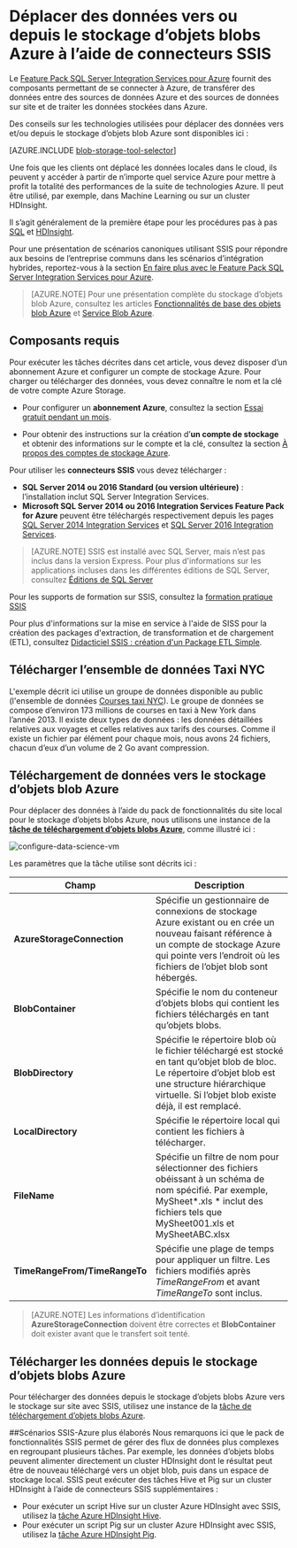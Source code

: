 <properties
	pageTitle="Déplacer des données vers ou depuis le stockage d’objets blobs Azure à l’aide de connecteurs SSIS | Microsoft Azure"
	description="Déplacer des données vers ou depuis le stockage d’objets blobs Azure à l’aide de connecteurs SSIS"
	services="machine-learning,storage"
	documentationCenter=""
	authors="bradsev"
	manager="jhubbard"
	editor="cgronlun" />

<tags
	ms.service="machine-learning"
	ms.workload="data-services"
	ms.tgt_pltfrm="na"
	ms.devlang="na"
	ms.topic="article"
	ms.date="09/14/2016"
	ms.author="bradsev" />

# Déplacer des données vers ou depuis le stockage d’objets blobs Azure à l’aide de connecteurs SSIS

Le [Feature Pack SQL Server Integration Services pour Azure](https://msdn.microsoft.com/library/mt146770.aspx) fournit des composants permettant de se connecter à Azure, de transférer des données entre des sources de données Azure et des sources de données sur site et de traiter les données stockées dans Azure.

Des conseils sur les technologies utilisées pour déplacer des données vers et/ou depuis le stockage d’objets blob Azure sont disponibles ici :

[AZURE.INCLUDE [blob-storage-tool-selector](../../includes/machine-learning-blob-storage-tool-selector.md)]


Une fois que les clients ont déplacé les données locales dans le cloud, ils peuvent y accéder à partir de n’importe quel service Azure pour mettre à profit la totalité des performances de la suite de technologies Azure. Il peut être utilisé, par exemple, dans Machine Learning ou sur un cluster HDInsight.

Il s’agit généralement de la première étape pour les procédures pas à pas [SQL](machine-learning-data-science-process-sql-walkthrough.md) et [HDInsight](machine-learning-data-science-process-hive-walkthrough.md).

Pour une présentation de scénarios canoniques utilisant SSIS pour répondre aux besoins de l’entreprise communs dans les scénarios d’intégration hybrides, reportez-vous à la section [En faire plus avec le Feature Pack SQL Server Integration Services pour Azure](http://blogs.msdn.com/b/ssis/archive/2015/06/25/doing-more-with-sql-server-integration-services-feature-pack-for-azure.aspx).

> [AZURE.NOTE] Pour une présentation complète du stockage d’objets blob Azure, consultez les articles [Fonctionnalités de base des objets blob Azure](../storage/storage-dotnet-how-to-use-blobs.md) et [Service Blob Azure](https://msdn.microsoft.com/library/azure/dd179376.aspx).

## Composants requis

Pour exécuter les tâches décrites dans cet article, vous devez disposer d’un abonnement Azure et configurer un compte de stockage Azure. Pour charger ou télécharger des données, vous devez connaître le nom et la clé de votre compte Azure Storage.

- Pour configurer un **abonnement Azure**, consultez la section [Essai gratuit pendant un mois](https://azure.microsoft.com/pricing/free-trial/).

- Pour obtenir des instructions sur la création d’**un compte de stockage** et obtenir des informations sur le compte et la clé, consultez la section [À propos des comptes de stockage Azure](../storage/storage-create-storage-account.md).


Pour utiliser les **connecteurs SSIS** vous devez télécharger :

- **SQL Server 2014 ou 2016 Standard (ou version ultérieure)** : l’installation inclut SQL Server Integration Services.
- **Microsoft SQL Server 2014 ou 2016 Integration Services Feature Pack for Azure** peuvent être téléchargés respectivement depuis les pages [SQL Server 2014 Integration Services](http://www.microsoft.com/download/details.aspx?id=47366) et [SQL Server 2016 Integration Services](https://www.microsoft.com/download/details.aspx?id=49492).

> [AZURE.NOTE] SSIS est installé avec SQL Server, mais n’est pas inclus dans la version Express. Pour plus d'informations sur les applications incluses dans les différentes éditions de SQL Server, consultez [Éditions de SQL Server](http://www.microsoft.com/fr-FR/server-cloud/products/sql-server-editions/)

Pour les supports de formation sur SSIS, consultez la [formation pratique SSIS](http://www.microsoft.com/download/details.aspx?id=20766)

Pour plus d'informations sur la mise en service à l'aide de SISS pour la création des packages d'extraction, de transformation et de chargement (ETL), consultez [Didacticiel SSIS : création d'un Package ETL Simple](https://msdn.microsoft.com/library/ms169917.aspx).

## Télécharger l’ensemble de données Taxi NYC  
L'exemple décrit ici utilise un groupe de données disponible au public (l'ensemble de données [Courses taxi NYC](http://www.andresmh.com/nyctaxitrips/)). Le groupe de données se compose d’environ 173 millions de courses en taxi à New York dans l’année 2013. Il existe deux types de données : les données détaillées relatives aux voyages et celles relatives aux tarifs des courses. Comme il existe un fichier par élément pour chaque mois, nous avons 24 fichiers, chacun d’eux d’un volume de 2 Go avant compression.


## Téléchargement de données vers le stockage d’objets blob Azure
Pour déplacer des données à l’aide du pack de fonctionnalités du site local pour le stockage d’objets blobs Azure, nous utilisons une instance de la [**tâche de téléchargement d’objets blobs Azure**](https://msdn.microsoft.com/library/mt146776.aspx), comme illustré ici :

![configure-data-science-vm](./media/machine-learning-data-science-move-data-to-azure-blob-using-ssis/ssis-azure-blob-upload-task.png)


Les paramètres que la tâche utilise sont décrits ici :


Champ|Description|
----------------------|----------------|
**AzureStorageConnection**|Spécifie un gestionnaire de connexions de stockage Azure existant ou en crée un nouveau faisant référence à un compte de stockage Azure qui pointe vers l’endroit où les fichiers de l’objet blob sont hébergés.|
**BlobContainer**|Spécifie le nom du conteneur d’objets blobs qui contient les fichiers téléchargés en tant qu’objets blobs.|
**BlobDirectory**|Spécifie le répertoire blob où le fichier téléchargé est stocké en tant qu’objet blob de bloc. Le répertoire d’objet blob est une structure hiérarchique virtuelle. Si l’objet blob existe déjà, il est remplacé.|
**LocalDirectory**|Spécifie le répertoire local qui contient les fichiers à télécharger.|
**FileName**|Spécifie un filtre de nom pour sélectionner des fichiers obéissant à un schéma de nom spécifié. Par exemple, MySheet*.xls * inclut des fichiers tels que MySheet001.xls et MySheetABC.xlsx|
**TimeRangeFrom/TimeRangeTo**|Spécifie une plage de temps pour appliquer un filtre. Les fichiers modifiés après *TimeRangeFrom* et avant *TimeRangeTo* sont inclus.|


> [AZURE.NOTE] Les informations d’identification **AzureStorageConnection** doivent être correctes et **BlobContainer** doit exister avant que le transfert soit tenté.

## Télécharger les données depuis le stockage d’objets blobs Azure

Pour télécharger des données depuis le stockage d’objets blobs Azure vers le stockage sur site avec SSIS, utilisez une instance de la [tâche de téléchargement d’objets blobs Azure](https://msdn.microsoft.com/library/mt146779.aspx).

##Scénarios SSIS-Azure plus élaborés
Nous remarquons ici que le pack de fonctionnalités SSIS permet de gérer des flux de données plus complexes en regroupant plusieurs tâches. Par exemple, les données d’objets blobs peuvent alimenter directement un cluster HDInsight dont le résultat peut être de nouveau téléchargé vers un objet blob, puis dans un espace de stockage local. SSIS peut exécuter des tâches Hive et Pig sur un cluster HDInsight à l’aide de connecteurs SSIS supplémentaires :

- Pour exécuter un script Hive sur un cluster Azure HDInsight avec SSIS, utilisez la [tâche Azure HDInsight Hive](https://msdn.microsoft.com/library/mt146771.aspx).
- Pour exécuter un script Pig sur un cluster Azure HDInsight avec SSIS, utilisez la [tâche Azure HDInsight Pig](https://msdn.microsoft.com/library/mt146781.aspx).

<!---HONumber=AcomDC_0921_2016-->